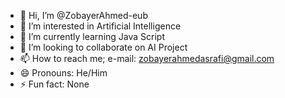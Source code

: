 - 👋 Hi, I’m @ZobayerAhmed-eub
- 👀 I’m interested in Artificial Intelligence
- 🌱 I’m currently learning Java Script
- 💞️ I’m looking to collaborate on AI Project
- 📫 How to reach me; e-mail: zobayerahmedasrafi@gmail.com
- 😄 Pronouns: He/Him
- ⚡ Fun fact: None

<!---
ZobayerAhmed-eub/ZobayerAhmed-eub is a ✨ special ✨ repository because its `README.md` (this file) appears on your GitHub profile.
You can click the Preview link to take a look at your changes.
--->
